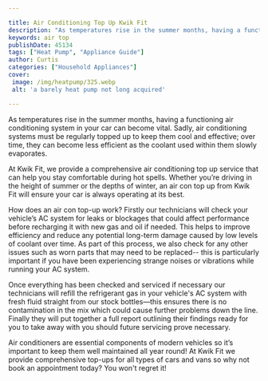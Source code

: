 ```yaml
---

title: Air Conditioning Top Up Kwik Fit
description: "As temperatures rise in the summer months, having a functioning air conditioning system in your car can become vital. Sadly, air c...swipe up to find out"
keywords: air top
publishDate: 45134
tags: ["Heat Pump", "Appliance Guide"]
author: Curtis
categories: ["Household Appliances"]
cover: 
 image: /img/heatpump/325.webp
 alt: 'a barely heat pump not long acquired'

---
```


As temperatures rise in the summer months, having a functioning air conditioning system in your car can become vital. Sadly, air conditioning systems must be regularly topped up to keep them cool and effective; over time, they can become less efficient as the coolant used within them slowly evaporates.

At Kwik Fit, we provide a comprehensive air conditioning top up service that can help you stay comfortable during hot spells. Whether you’re driving in the height of summer or the depths of winter, an air con top up from Kwik Fit will ensure your car is always operating at its best. 

How does an air con top-up work? 
Firstly our technicians will check your vehicle’s AC system for leaks or blockages that could affect performance before recharging it with new gas and oil if needed. This helps to improve efficiency and reduce any potential long-term damage caused by low levels of coolant over time. As part of this process, we also check for any other issues such as worn parts that may need to be replaced-- this is particularly important if you have been experiencing strange noises or vibrations while running your AC system. 

Once everything has been checked and serviced if necessary our technicians will refill the refrigerant gas in your vehicle's AC system with fresh fluid straight from our stock bottles—this ensures there is no contamination in the mix which could cause further problems down the line. Finally they will put together a full report outlining their findings ready for you to take away with you should future servicing prove necessary. 

 Air conditioners are essential components of modern vehicles so it’s important to keep them well maintained all year round! At Kwik Fit we provide comprehensive top-ups for all types of cars and vans so why not book an appointment today? You won't regret it!
